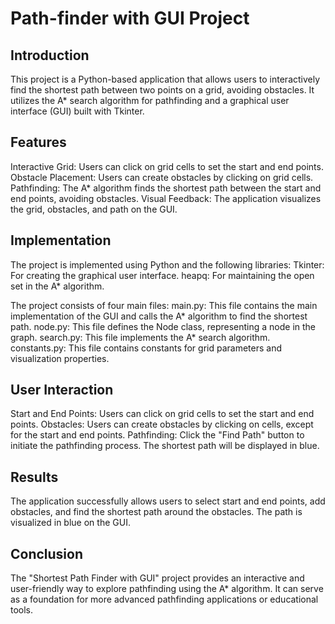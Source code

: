 # Path-finder with GUI Project

## Introduction

This project is a Python-based application that allows users to interactively find the shortest path between two points on a grid, avoiding obstacles. It utilizes the A* search algorithm for pathfinding and a graphical user interface (GUI) built with Tkinter.

## Features
Interactive Grid: Users can click on grid cells to set the start and end points.
Obstacle Placement: Users can create obstacles by clicking on grid cells.
Pathfinding: The A* algorithm finds the shortest path between the start and end points, avoiding obstacles.
Visual Feedback: The application visualizes the grid, obstacles, and path on the GUI.

## Implementation
The project is implemented using Python and the following libraries:
Tkinter: For creating the graphical user interface.
heapq: For maintaining the open set in the A* algorithm.

The project consists of four main files:
main.py: This file contains the main implementation of the GUI and calls the A* algorithm to find the shortest path.
node.py: This file defines the Node class, representing a node in the graph.
search.py: This file implements the A* search algorithm.
constants.py: This file contains constants for grid parameters and visualization properties.

## User Interaction
Start and End Points: Users can click on grid cells to set the start and end points.
Obstacles: Users can create obstacles by clicking on cells, except for the start and end points.
Pathfinding: Click the "Find Path" button to initiate the pathfinding process. The shortest path will be displayed in blue.

## Results
The application successfully allows users to select start and end points, add obstacles, and find the shortest path around the obstacles. The path is visualized in blue on the GUI.

## Conclusion
The "Shortest Path Finder with GUI" project provides an interactive and user-friendly way to explore pathfinding using the A* algorithm. It can serve as a foundation for more advanced pathfinding applications or educational tools.
